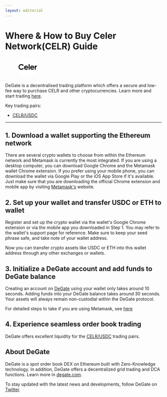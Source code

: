 ```yaml
---
layout: editorial
---
```


# Where & How to Buy Celer Network(CELR) Guide

<figure><img src="../.gitbook/assets/celr_0x4f9254c83eb525f9fcf346490bbb3ed28a81c667.png" alt="CELR" width="64" style="border-radius: 50%;"><figcaption></figcaption></figure>

DeGate is a decentralised trading platform which offers a secure and low-fee way to purchase CELR and other cryptocurrencies. Learn more and start trading [here](https://app.degate.com/trade/USDC/0x4f9254c83eb525f9fcf346490bbb3ed28a81c667?utm_source=howtobuy).&#x20;

Key trading pairs:

* [CELR/USDC](https://app.degate.com/trade/USDC/0x4f9254c83eb525f9fcf346490bbb3ed28a81c667?utm_source=howtobuy)

***

## 1. Download a wallet supporting the Ethereum network

There are several crypto wallets to choose from within the Ethereum network and Metamask is currently the most integrated. If you are using a desktop computer, you can download Google Chrome and the Metamask wallet Chrome extension. If you prefer using your mobile phone, you can download the wallet via Google Play or the iOS App Store if it's available. Just make sure that you are downloading the official Chrome extension and mobile app by visiting [Metamask's](https://metamask.io/) website.

## 2. Set up your wallet and transfer USDC or ETH to wallet

Register and set up the crypto wallet via the wallet's Google Chrome extension or via the mobile app you downloaded in Step 1. You may refer to the wallet's support page for reference. Make sure to keep your seed phrase safe, and take note of your wallet address.&#x20;

Now you can transfer crypto assets like USDC or ETH into this wallet address through any other exchanges or wallets.

## 3. Initialize a DeGate account and add funds to DeGate balance

Creating an account on [DeGate](https://app.degate.com/?utm_source=CELR_howtobuy) using your wallet only takes around 10 seconds. Adding funds into your DeGate balance takes around 30 seconds. Your assets will always remain non-custodial within the DeGate protocol.

For detailed steps to take if you are using Metamask, see [here](https://docs.degate.com/v/product_en/main-features/wallet-connectivity/metamask)

## 4. Experience seamless order book trading

DeGate offers excellent liquidity for the [CELR/USDC](https://app.degate.com/trade/USDC/0x4f9254c83eb525f9fcf346490bbb3ed28a81c667?utm_source=howtobuy) trading pairs.&#x20;

## About DeGate

DeGate is a spot order book DEX on Ethereum built with Zero-Knowledge technology. In addition, DeGate offers a decentralized grid trading and DCA functions. Learn more in [degate.com](https://degate.com/?utm_source=CELR_howtobuy).

To stay updated with the latest news and developments, follow DeGate on [Twitter](https://twitter.com/degatedex).

